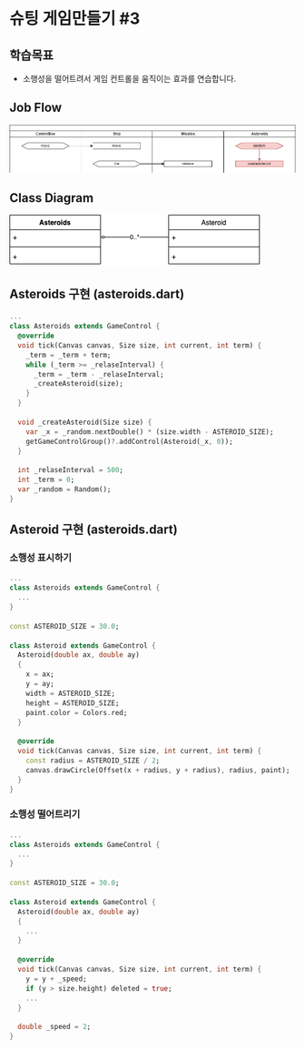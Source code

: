 # 슈팅 게임만들기 #3


## 학습목표

* 소행성을 떨어트려서 게임 컨트롤을 움직이는 효과를 연습합니다.


## Job Flow

![](./pic-1.png)


## Class Diagram

![](./pic-3.png)


## Asteroids 구현 (asteroids.dart)

``` dart
...
class Asteroids extends GameControl {
  @override
  void tick(Canvas canvas, Size size, int current, int term) {
    _term = _term + term;
    while (_term >= _relaseInterval) {
      _term = _term - _relaseInterval;
      _createAsteroid(size);
    }
  }

  void _createAsteroid(Size size) {
    var _x = _random.nextDouble() * (size.width - ASTEROID_SIZE);
    getGameControlGroup()?.addControl(Asteroid(_x, 0));
  }

  int _relaseInterval = 500;
  int _term = 0;
  var _random = Random();
}
```


## Asteroid 구현 (asteroids.dart)

### 소행성 표시하기

``` dart
...
class Asteroids extends GameControl {
  ...
}

const ASTEROID_SIZE = 30.0;

class Asteroid extends GameControl {
  Asteroid(double ax, double ay)
  {
    x = ax;
    y = ay;
    width = ASTEROID_SIZE;
    height = ASTEROID_SIZE;
    paint.color = Colors.red;
  }

  @override
  void tick(Canvas canvas, Size size, int current, int term) {
    const radius = ASTEROID_SIZE / 2;
    canvas.drawCircle(Offset(x + radius, y + radius), radius, paint);
  }
}
```

### 소행성 떨어트리기

``` dart
...
class Asteroids extends GameControl {
  ...
}

const ASTEROID_SIZE = 30.0;

class Asteroid extends GameControl {
  Asteroid(double ax, double ay)
  {
    ...
  }

  @override
  void tick(Canvas canvas, Size size, int current, int term) {
    y = y + _speed;
    if (y > size.height) deleted = true;
    ...
  }

  double _speed = 2;
}
```
